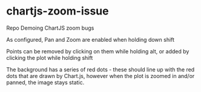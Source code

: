 # chartjs-zoom-issue

Repo Demoing ChartJS zoom bugs

As configured, Pan and Zoom are enabled when holding down shift

Points can be removed by clicking on them while holding alt, or added by clicking the plot while holding shift

The background has a series of red dots - these should line up with the red dots that are drawn by Chart.js, however when the plot is zoomed in and/or panned, the image stays static.